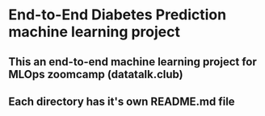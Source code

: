 # End-to-End Diabetes Prediction machine learning project

## This an end-to-end machine learning project for MLOps zoomcamp (datatalk.club)

## Each directory has it's own README.md file
